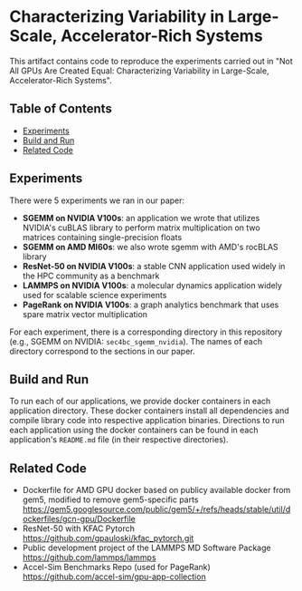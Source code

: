 # Characterizing Variability in Large-Scale, Accelerator-Rich Systems

This artifact contains code to reproduce the experiments carried out in "Not All GPUs Are Created Equal: Characterizing Variability in Large-Scale, Accelerator-Rich Systems". 

## Table of Contents

- [Experiments](#experiments)
- [Build and Run](#build-and-run)
- [Related Code](#related-code)

## Experiments

There were 5 experiments we ran in our paper: 
- **SGEMM on NVIDIA V100s**: an application we wrote that utilizes NVIDIA's cuBLAS library to perform matrix multiplication on two matrices containing single-precision floats 
- **SGEMM on AMD MI60s**: we also wrote sgemm with AMD's rocBLAS library
- **ResNet-50 on NVIDIA V100s**: a stable CNN application used widely in the HPC community as a benchmark
- **LAMMPS on NVIDIA V100s**: a molecular dynamics application widely used for scalable science experiments 
- **PageRank on NVIDIA V100s**: a graph analytics benchmark that uses spare matrix vector multiplication

For each experiment, there is a corresponding directory in this repository (e.g., SGEMM on NVIDIA: `sec4bc_sgemm_nvidia`). The names of each directory correspond to the sections in our paper.

## Build and Run
To run each of our applications, we provide docker containers in each application directory. These docker containers install all dependencies and compile library code into respective application binaries. Directions to run each application using the docker containers can be found in each application's `README.md` file (in their respective directories). 

## Related Code
  - Dockerfile for AMD GPU docker based on publicy available docker from gem5, modified to remove gem5-specific parts
    https://gem5.googlesource.com/public/gem5/+/refs/heads/stable/util/dockerfiles/gcn-gpu/Dockerfile
  - ResNet-50 with KFAC Pytorch
    https://github.com/gpauloski/kfac_pytorch.git
  - Public development project of the LAMMPS MD Software Package
    https://github.com/lammps/lammps
  - Accel-Sim Benchmarks Repo (used for PageRank)
    https://github.com/accel-sim/gpu-app-collection
